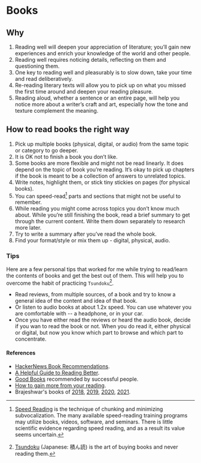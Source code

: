 # Books

## Why

1. Reading well will deepen your appreciation of literature; you’ll gain new experiences and enrich your knowledge of the world and other people.
2. Reading well requires noticing details, reflecting on them and questioning them.
3. One key to reading well and pleasurably is to slow down, take your time and read deliberatively.
4. Re-reading literary texts will allow you to pick up on what you missed the first time around and deepen your reading pleasure.
5. Reading aloud, whether a sentence or an entire page, will help you notice more about a writer’s craft and art, especially how the tone and texture complement the meaning.

## How to read books the right way

1. Pick up multiple books (physical, digital, or audio) from the same topic or category to go deeper.
2. It is OK not to finish a book you don’t like.
3. Some books are more flexible and might not be read linearly. It does depend on the topic of book you’re reading. It’s okay to pick up chapters if the book is meant to be a collection of answers to unrelated topics.
4. Write notes, highlight them, or stick tiny stickies on pages (for physical books).
5. You can speed-read[^speed-read] parts and sections that might not be useful to remember.
6. While reading you might come across topics you don’t know much about. While you’re still finishing the book, read a brief summary to get through the current content. Write them down separately to research more later.
7. Try to write a summary after you’ve read the whole book.
8. Find your format/style or mix them up - digital, physical, audio.

### Tips

Here are a few personal tips that worked for me while trying to read/learn the contents of books and get the best out of them. This will help you to overcome the habit of practicing `Tsundoku`[^tsundoku].

- Read reviews, from multiple sources, of a book and try to know a general idea of the content and idea of that book.
- Or listen to audio books at about 1.2x speed. You can use whatever you are comfortable with -- a headphone, or in your car.
- Once you have either read the reviews or heard the audio book, decide if you wan to read the book or not. When you do read it, either physical or digital, but now you know which part to browse and which part to concentrate.

#### References

- [HackerNews Book Recommendations](https://hacker-recommended-books.vercel.app).
- [A Helpful Guide to Reading Better](https://fs.blog/reading/).
- [Good Books](https://www.goodbooks.io) recommended by successful people.
- [How to gain more from your reading](https://psyche.co/guides/how-to-gain-more-from-reading-by-taking-it-all-in-more-slowly).
- Brajeshwar's books of
  [2018](https://brajeshwar.com/2019/books-of-2018/),
  [2019](https://brajeshwar.com/2019/books-of-2019/),
  [2020](https://brajeshwar.com/2020/books-of-2020/),
  [2021](https://brajeshwar.com/2021/books-of-2021/).


[^speed-read]: [Speed Reading](https://en.wikipedia.org/wiki/Speed_reading) is the technique of chunking and minimizing subvocalization. The many available speed-reading training programs may utilize books, videos, software, and seminars. There is little scientific evidence regarding speed reading, and as a result its value seems uncertain.
[^tsundoku]: [Tsundoku](https://en.wikipedia.org/wiki/Tsundoku) (Japanese: 積ん読) is the art of buying books and never reading them.